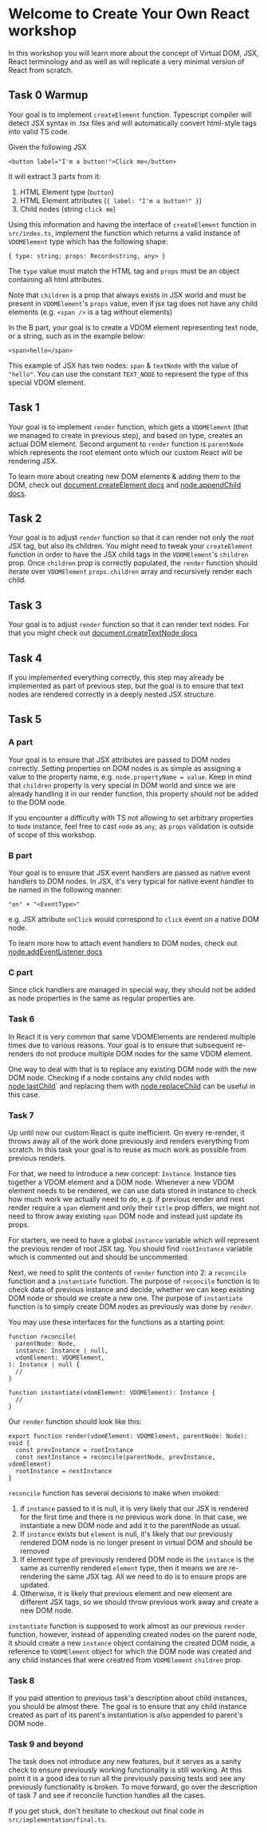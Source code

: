 # Welcome to Create Your Own React workshop

In this workshop you will learn more about the concept of Virtual DOM, JSX, React terminology and as well as will replicate a very minimal version of React from scratch.

## Task 0 Warmup

Your goal is to implement `createElement` function. Typescript compiler will detect JSX syntax in .tsx files and will automatically convert html-style tags into valid TS code. 

Given the following JSX

```
<button label="I'm a button!">Click me</button>
```

It will extract 3 parts from it:
1. HTML Element type (`button`)
2. HTML Element attributes (`{ label: "I'm a button!" }`)
3. Child nodes (string `click me`)

Using this information and having the interface of `createElement` function in `src/index.ts`, implement the function which returns a valid instance of `VDOMElement` type which has the following shape:

```
{ type: string; props: Record<string, any> }
```

The `type` value must match the HTML tag and `props` must be an object containing all html attributes.

Note that `children` is a prop that always exists in JSX world and must be present in `VDOMElement`'s `props` value, even if jsx tag does not have any child elements (e.g. `<span />` is a tag without elements)

In the B part, your goal is to create a VDOM element representing text node, or a string, such as in the example below:

```
<span>hello</span>
```

This example of JSX has two nodes: `span` & `textNode` with the value of `"hello"`. You can use the constant `TEXT_NODE` to represent the type of this special VDOM element.

## Task 1

Your goal is to implement `render` function, which gets a `VDOMElement` (that we managed to create in previous step), and based on type, creates an actual DOM element. Second argument to `render` function is `parentNode` which represents the root element onto which our custom React will be rendering JSX.

To learn more about creating new DOM elements & adding them to the DOM, check out [document.createElement docs](https://developer.mozilla.org/en-US/docs/Web/API/Document/createElement) and [node.appendChild docs](https://developer.mozilla.org/en-US/docs/Web/API/Node/appendChild).

## Task 2

Your goal is to adjust `render` function so that it can render not only the root JSX tag, but also its children. You might need to tweak your `createElement` function in order to have the JSX child tags in the `VDOMElement`'s `children` prop. Once `children` prop is correctly populated, the `render` function should iterate over `VDOMElement` `props.children` array and recursively render each child.

## Task 3

Your goal is to adjust `render` function so that it can render text nodes. For that you might check out [document.createTextNode docs](https://developer.mozilla.org/en-US/docs/Web/API/Document/createTextNode)

## Task 4

If you implemented everything correctly, this step may already be implemented as part of previous step, but the goal is to ensure that text nodes are rendered correctly in a deeply nested JSX structure.

## Task 5

### A part
Your goal is to ensure that JSX attributes are passed to DOM nodes correctly. Setting properties on DOM nodes is as simple as assigning a value to the property name, e.g. `node.propertyName = value`. Keep in mind that `children` property is very special in DOM world and since we are already handling it in our render function, this property should not be added to the DOM node.

If you encounter a difficulty with TS not allowing to set arbitrary properties to `Node` instance, feel free to cast `node` as `any`, as `props` validation is outside of scope of this workshop.

### B part
Your goal is to ensure that JSX event handlers are passed as native event handlers to DOM nodes. In JSX, it's very typical for native event handler to be named in the following manner:

```
"on" + "<EventType>"
```
e.g. JSX attribute `onClick` would correspond to `click` event on a native DOM node.

To learn more how to attach event handlers to DOM nodes, check out [node.addEventListener docs](https://developer.mozilla.org/en-US/docs/Web/API/EventTarget/addEventListener)

### C part
Since click handlers are managed in special way, they should not be added as node properties in the same as regular properties are.

### Task 6

In React it is very common that same VDOMElements are rendered multiple times due to various reasons. Your goal is to ensure that subsequent re-renders do not produce multiple DOM nodes for the same VDOM element.

One way to deal with that is to replace any existing DOM node with the new DOM node. Checking if a node contains any child nodes with [node.lastChild](https://developer.mozilla.org/en-US/docs/Web/API/Node/lastChild)` and replacing them with  [node.replaceChild](https://developer.mozilla.org/en-US/docs/Web/API/Node/replaceChild) can be useful in this case.

### Task 7

Up until now our custom React is quite inefficient. On every re-render, it throws away all of the work done previously and renders everything from scratch. In this task your goal is to reuse as much work as possible from previous renders.

For that, we need to introduce a new concept: `Instance`. Instance ties together a VDOM element and a DOM node. Whenever a new VDOM element needs to be rendered, we can use data stored in instance to check how much work we actually need to do, e.g. if previous render and next render require a `span` element and only their `title` prop differs, we might not need to throw away existing `span` DOM node and instead just update its props.

For starters, we need to have a global `instance` variable which will represent the previous render of root JSX tag. You should find `rootInstance` variable which is commented out and should be uncommented.

Next, we need to split the contents of `render` function into 2: a `reconcile` function and a `instantiate` function.
The purpose of `reconcile` function is to check data of previous instance and decide, whether we can keep existing DOM node or should we create a new one.
The purpose of `instantiate` function is to simply create DOM nodes as previously was done by `render`.

You may use these interfaces for the functions as a starting point:

```
function reconcile(
  parentNode: Node,
  instance: Instance | null,
  vdomElement: VDOMElement,
): Instance | null {
  //
}

function instantiate(vdomElement: VDOMElement): Instance {
  //
}
```

Our `render` function should look like this:

```
export function render(vdomElement: VDOMElement, parentNode: Node): void {
  const prevInstance = rootInstance
  const nextInstance = reconcile(parentNode, prevInstance, vdomElement)
  rootInstance = nextInstance
}
```

`reconcile` function has several decisions to make when invoked:
1. if `instance` passed to it is null, it is very likely that our JSX is rendered for the first time and there is no previous work done. In that case, we instantiate a new DOM node and add it to the parentNode as usual.
2. If `instance` exists but `element` is null, it's likely that our previously rendered DOM node is no longer present in virtual DOM and should be removed
3. If element type of previously rendered DOM node in the `instance` is the same as currently rendered `element` type, then it means we are re-rendering the same JSX tag. All we need to do is to ensure props are updated.
4. Otherwise, it is likely that previous element and new element are different JSX tags, so we should throw previous work away and create a new DOM node.

`instantiate` function is supposed to work almost as our previous `render` function, however, instead of appending created nodes on the parent node, it should create a new `instance` object containing the created DOM node, a reference to `VDOMElement` object for which the DOM node was created and any child instances that were creatred from `VDOMElement` `children` prop.

### Task 8

If you paid attention to previous task's description about child instances, you should be almost there. The goal is to ensure that any child instance created as part of its parent's instantiation is also appended to parent's DOM node.

### Task 9 and beyond

The task does not introduce any new features, but it serves as a sanity check to ensure previously working functionality is still working. At this point it is a good idea to run all the previously passing tests and see any previously functionality is broken. To move forward, go over the description of task 7 and see if reconcile function handles all the cases.

If you get stuck, don't hesitate to checkout out final code in `src/implementation/final.ts`.